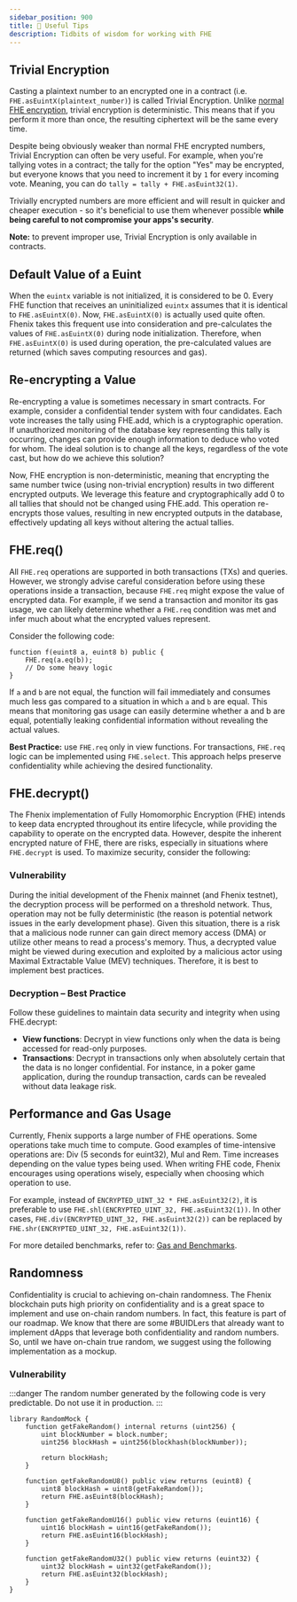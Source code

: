 ```yaml
---
sidebar_position: 900
title: 💯 Useful Tips
description: Tidbits of wisdom for working with FHE
---
```


## Trivial Encryption

Casting a plaintext number to an encrypted one in a contract (i.e. `FHE.asEuintX(plaintext_number)`) is called Trivial Encryption. Unlike [normal FHE encryption](../FhenixJS/Encryption.md), trivial encryption is deterministic. This means that if you perform it more than once, the resulting ciphertext will be the same every time.

Despite being obviously weaker than normal FHE encrypted numbers, Trivial Encryption can often be very useful. For example, when you're tallying votes in a contract; the tally for the option "Yes" may be encrypted, but everyone knows that you need to increment it by `1` for every incoming vote. Meaning, you can do `tally = tally + FHE.asEuint32(1)`.

Trivially encrypted numbers are more efficient and will result in quicker and cheaper execution - so it's beneficial to use them whenever possible **while being careful to not compromise your apps's security**.

**Note:** to prevent improper use, Trivial Encryption is only available in contracts.

## Default Value of a Euint

When the `euintx` variable is not initialized, it is considered to be 0. Every FHE function that receives an uninitialized `euintx` assumes that it is identical to `FHE.asEuintX(0)`. Now, `FHE.asEuintX(0)` is actually used quite often. Fhenix takes this frequent use into consideration and pre-calculates the values of `FHE.asEuintX(0)` during node initialization. Therefore, when `FHE.asEuintX(0)` is used during operation, the pre-calculated values are returned (which saves computing resources and gas).

## Re-encrypting a Value

Re-encrypting a value is sometimes necessary in smart contracts. For example, consider a confidential tender system with four candidates. Each vote increases the tally using FHE.add, which is a cryptographic operation. If unauthorized monitoring of the database key representing this tally is occurring, changes can provide enough information to deduce who voted for whom. The ideal solution is to change all the keys, regardless of the vote cast, but how do we achieve this solution?

Now, FHE encryption is non-deterministic, meaning that encrypting the same number twice (using non-trivial encryption) results in two different encrypted outputs. We leverage this feature and cryptographically add 0 to all tallies that should not be changed using FHE.add. This operation re-encrypts those values, resulting in new encrypted outputs in the database, effectively updating all keys without altering the actual tallies.

## FHE.req()

All `FHE.req` operations are supported in both transactions (TXs) and queries. However, we strongly advise careful consideration before using these operations inside a transaction, because `FHE.req` might expose the value of encrypted data. For example, if we send a transaction and monitor its gas usage, we can likely determine whether a `FHE.req` condition was met and infer much about what the encrypted values represent.

Consider the following code:
```solidity
function f(euint8 a, euint8 b) public {
    FHE.req(a.eq(b));
    // Do some heavy logic
}
```

If `a` and `b` are not equal, the function will fail immediately and consumes much less gas compared to a situation in which `a` and `b` are equal. This means that monitoring gas usage can easily determine whether a and b are equal, potentially leaking confidential information without revealing the actual values.

**Best Practice:** use `FHE.req` only in view functions. For transactions, `FHE.req` logic can be implemented using `FHE.select`. This approach helps preserve confidentiality while achieving the desired functionality.


## FHE.decrypt()

The Fhenix implementation of Fully Homomorphic Encryption (FHE) intends to keep data encrypted throughout its entire lifecycle, while providing the capability to operate on the encrypted data. However, despite the inherent encrypted nature of FHE, there are risks, especially in situations where `FHE.decrypt` is used. To maximize security, consider the following:

### Vulnerability
During the initial development of the Fhenix mainnet (and Fhenix testnet), the decryption process will be performed on a threshold network. Thus, operation may not be fully deterministic (the reason is potential network issues in the early development phase). Given this situation, there is a risk that a malicious node runner can gain direct memory access (DMA) or utilize other means to read a process's memory. Thus, a decrypted value might be viewed during execution and exploited by a malicious actor using Maximal Extractable Value (MEV) techniques. Therefore, it is best to implement best practices.

### Decryption – Best Practice
Follow these guidelines to maintain data security and integrity when using FHE.decrypt:
- **View functions**: Decrypt in view functions only when the data is being accessed for read-only purposes.
- **Transactions**: Decrypt in transactions only when absolutely certain that the data is no longer confidential. For instance, in a poker game application, during the roundup transaction, cards can be revealed without data leakage risk.


## Performance and Gas Usage

Currently, Fhenix supports a large number of FHE operations. Some operations take much time to compute. Good examples of time-intensive operations are: Div (5 seconds for euint32), Mul and  Rem. Time increases depending on the value types being used.
When writing FHE code, Fhenix encourages using operations wisely, especially when choosing which operation to use. 

For example, instead of `ENCRYPTED_UINT_32 * FHE.asEuint32(2)`, it is preferable to use `FHE.shl(ENCRYPTED_UINT_32, FHE.asEuint32(1))`. 
In other cases, `FHE.div(ENCRYPTED_UINT_32, FHE.asEuint32(2))` can be replaced by `FHE.shr(ENCRYPTED_UINT_32, FHE.asEuint32(1))`.

For more detailed benchmarks, refer to: [Gas and Benchmarks](./Gas-and-Benchmarks).

## Randomness

Confidentiality is crucial to achieving on-chain randomness. The Fhenix blockchain puts high priority on confidentiality and is a great space to implement and use on-chain random numbers. In fact, this feature is part of our roadmap. We know that there are some #BUIDLers that already want to implement dApps that leverage both confidentiality and random numbers. So, until we have on-chain true random, we suggest using the following implementation as a mockup.

### Vulnerability

:::danger
The random number generated by the following code is very predictable. Do not use it in production.
:::

```solidity
library RandomMock {
    function getFakeRandom() internal returns (uint256) {
        uint blockNumber = block.number;
        uint256 blockHash = uint256(blockhash(blockNumber));

        return blockHash;
    }

    function getFakeRandomU8() public view returns (euint8) {
        uint8 blockHash = uint8(getFakeRandom());
        return FHE.asEuint8(blockHash);
    }

    function getFakeRandomU16() public view returns (euint16) {
        uint16 blockHash = uint16(getFakeRandom());
        return FHE.asEuint16(blockHash);
    }

    function getFakeRandomU32() public view returns (euint32) {
        uint32 blockHash = uint32(getFakeRandom());
        return FHE.asEuint32(blockHash);
    }
}
```
